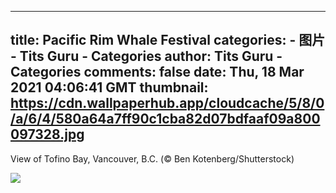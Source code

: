 
---
title: Pacific Rim Whale Festival
categories: 
    - 图片
    - Tits Guru - Categories
author: Tits Guru - Categories
comments: false
date: Thu, 18 Mar 2021 04:06:41 GMT
thumbnail: https://cdn.wallpaperhub.app/cloudcache/5/8/0/a/6/4/580a64a7ff90c1cba82d07bdfaaf09a800097328.jpg
---

<div>   
<p>View of Tofino Bay, Vancouver, B.C. (© Ben Kotenberg/Shutterstock)</p><img src="https://cdn.wallpaperhub.app/cloudcache/5/8/0/a/6/4/580a64a7ff90c1cba82d07bdfaaf09a800097328.jpg" referrerpolicy="no-referrer">  
</div>
            